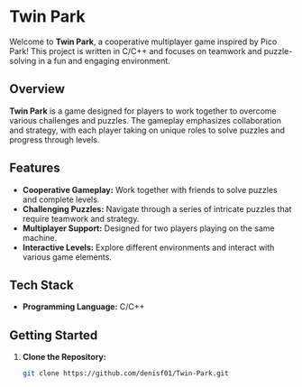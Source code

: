 # Twin Park

Welcome to **Twin Park**, a cooperative multiplayer game inspired by Pico Park! This project is written in C/C++ and focuses on teamwork and puzzle-solving in a fun and engaging environment.

## Overview

**Twin Park** is a game designed for players to work together to overcome various challenges and puzzles. The gameplay emphasizes collaboration and strategy, with each player taking on unique roles to solve puzzles and progress through levels.

## Features

- **Cooperative Gameplay:** Work together with friends to solve puzzles and complete levels.
- **Challenging Puzzles:** Navigate through a series of intricate puzzles that require teamwork and strategy.
- **Multiplayer Support:** Designed for two players playing on the same machine.
- **Interactive Levels:** Explore different environments and interact with various game elements.

## Tech Stack

- **Programming Language:** C/C++

## Getting Started

1. **Clone the Repository:**

   ```bash
   git clone https://github.com/denisf01/Twin-Park.git
